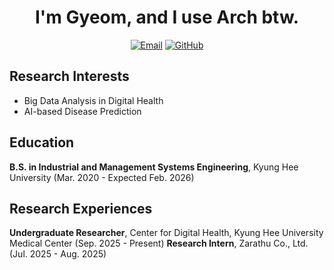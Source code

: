 <div align="center">

# I'm Gyeom, and I use Arch btw.

[![Email](https://img.shields.io/badge/hbgyeom-D14836?style=flat&logo=gmail&logoColor=white)](mailto:hbgyeom@gmail.com)
[![GitHub](https://img.shields.io/badge/hbgyeom1-181717?style=flat&logo=github&logoColor=white)](https://github.com/hbgyeom1)

</div>

## Research Interests
- Big Data Analysis in Digital Health
- AI-based Disease Prediction

## Education
**B.S. in Industrial and Management Systems Engineering**, Kyung Hee University (Mar. 2020 - Expected Feb. 2026)

## Research Experiences
**Undergraduate Researcher**, Center for Digital Health, Kyung Hee University Medical Center (Sep. 2025 - Present)
**Research Intern**, Zarathu Co., Ltd. (Jul. 2025 - Aug. 2025)
